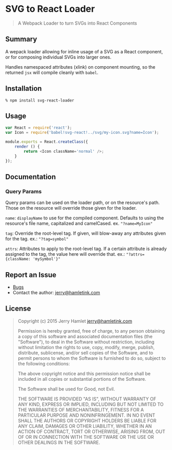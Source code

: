 SVG to React Loader
===================

> A Webpack Loader to turn SVGs into React Components


Summary
-------

A wepack loader allowing for inline usage of a SVG as a React component, or for composing individual SVGs into larger ones.

Handles namespaced attributes (xlink) on component mounting, so the returned `jsx` will compile cleanly with `babel`.

Installation
------------

~~~
% npm install svg-react-loader
~~~


Usage
-----

~~~js
var React = require('react');
var Icon = require('babel!svg-react!../svg/my-icon.svg?name=Icon');

module.exports = React.createClass({
    render () {
        return <Icon className='normal' />;
    }
});
~~~

Documentation
-------------

### Query Params

Query params can be used on the loader path, or on the resource's path. Those on the resource will override those given for the loader.

`name`: `displayName` to use for the compiled component. Defaults to using the resource's file name, capitalized and camelCased. ex. `"?name=MyIcon"`

`tag`: Override the root-level tag. If given, will blow-away any attributes given for the tag. ex.: `"?tag=symbol"`

`attrs`: Attributes to apply to the root-level tag. If a certain attribute is already assigned to the tag, the value here will override that. ex.: `"?attrs={className: 'mySymbol'}"`

Report an Issue
---------------

* [Bugs](http://github.com/jhamlet/svg-react-loader/issues)
* Contact the author: <jerry@hamletink.com>


License
-------

> Copyright (c) 2015 Jerry Hamlet <jerry@hamletink.com>
> 
> Permission is hereby granted, free of charge, to any person
> obtaining a copy of this software and associated documentation
> files (the "Software"), to deal in the Software without
> restriction, including without limitation the rights to use,
> copy, modify, merge, publish, distribute, sublicense, and/or sell
> copies of the Software, and to permit persons to whom the
> Software is furnished to do so, subject to the following
> conditions:
> 
> The above copyright notice and this permission notice shall be
> included in all copies or substantial portions of the Software.
> 
> The Software shall be used for Good, not Evil.
> 
> THE SOFTWARE IS PROVIDED "AS IS", WITHOUT WARRANTY OF ANY KIND,
> EXPRESS OR IMPLIED, INCLUDING BUT NOT LIMITED TO THE WARRANTIES
> OF MERCHANTABILITY, FITNESS FOR A PARTICULAR PURPOSE AND
> NONINFRINGEMENT. IN NO EVENT SHALL THE AUTHORS OR COPYRIGHT
> HOLDERS BE LIABLE FOR ANY CLAIM, DAMAGES OR OTHER LIABILITY,
> WHETHER IN AN ACTION OF CONTRACT, TORT OR OTHERWISE, ARISING
> FROM, OUT OF OR IN CONNECTION WITH THE SOFTWARE OR THE USE OR
> OTHER DEALINGS IN THE SOFTWARE.
